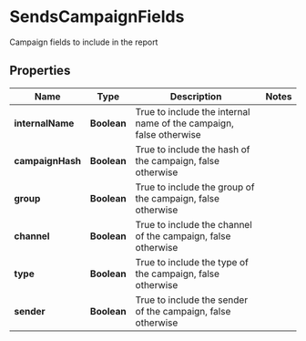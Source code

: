 

# SendsCampaignFields

Campaign fields to include in the report
## Properties

Name | Type | Description | Notes
------------ | ------------- | ------------- | -------------
**internalName** | **Boolean** | True to include the internal name of the campaign, false otherwise | 
**campaignHash** | **Boolean** | True to include the hash of the campaign, false otherwise | 
**group** | **Boolean** | True to include the group of the campaign, false otherwise | 
**channel** | **Boolean** | True to include the channel of the campaign, false otherwise | 
**type** | **Boolean** | True to include the type of the campaign, false otherwise | 
**sender** | **Boolean** | True to include the sender of the campaign, false otherwise | 



